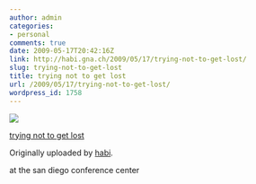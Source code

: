 ```yaml
---
author: admin
categories:
- personal
comments: true
date: 2009-05-17T20:42:16Z
link: http://habi.gna.ch/2009/05/17/trying-not-to-get-lost/
slug: trying-not-to-get-lost
title: trying not to get lost
url: /2009/05/17/trying-not-to-get-lost/
wordpress_id: 1758
---
```


[![](http://farm4.static.flickr.com/3659/3540282110_d5711955e8_m.jpg)](http://www.flickr.com/photos/habi/3540282110/)
   

 
  [trying not to get lost](http://www.flickr.com/photos/habi/3540282110/)
    

  Originally uploaded by [habi](http://www.flickr.com/people/habi/).
 



at the san diego conference center
  

